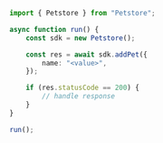 <!-- Start SDK Example Usage [usage] -->
```typescript
import { Petstore } from "Petstore";

async function run() {
    const sdk = new Petstore();

    const res = await sdk.addPet({
        name: "<value>",
    });

    if (res.statusCode == 200) {
        // handle response
    }
}

run();

```
<!-- End SDK Example Usage [usage] -->